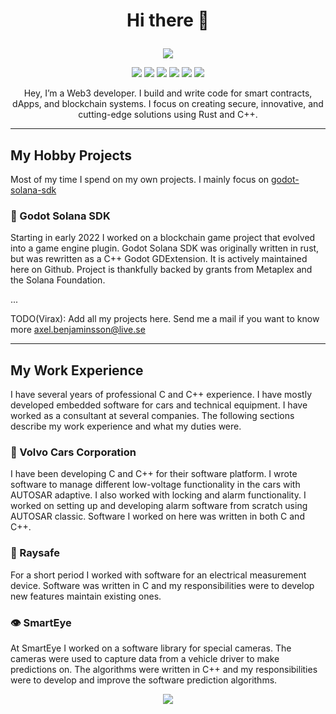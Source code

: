 <h1><p align="center">
Hi there 👋
</p>
</h1>

<!--
**Virus-Axel/Virus-Axel** is a ✨ _special_ ✨ repository because its `README.md` (this file) appears on your GitHub profile.

Here are some ideas to get you started:

- 🔭 I’m currently working on ...
- 🌱 I’m currently learning ...
- 👯 I’m looking to collaborate on ...
- 🤔 I’m looking for help with ...
- 💬 Ask me about ...
- 📫 How to reach me: ...
- 😄 Pronouns: ...
- ⚡ Fun fact: ...
-->
<p align="center">
  <img src="https://github-readme-stats.vercel.app/api?username=Virus-Axel&show_icons=true&theme=transparent" />
</p>

<p align="center"> <img src="https://img.shields.io/badge/-C++-00599C?style=flat-square&logo=c%2B%2B&logoColor=white" /> <img src="https://img.shields.io/badge/-Rust-000000?style=flat-square&logo=rust&logoColor=white" /> <img src="https://img.shields.io/badge/-AI-FF6F00?style=flat-square&logo=tensorflow&logoColor=white" /> <img src="https://img.shields.io/badge/-Solana-9945FF?style=flat-square&logo=solana&logoColor=white" /> <img src="https://img.shields.io/badge/-Security-000000?style=flat-square&logo=protonvpn&logoColor=white" /> <img src="https://img.shields.io/badge/-Gaming-8B008B?style=flat-square&logo=unity&logoColor=white" /> </p>

<p align="center">
Hey, I’m a Web3 developer. I build and write code for smart contracts, dApps, and blockchain systems. I focus on creating secure, innovative, and cutting-edge solutions using Rust and C++. 
</p>

---

## My Hobby Projects

Most of my time I spend on my own projects. I mainly focus on [godot-solana-sdk](https://github.com/Virus-Axel/godot-solana-sdk)

### 🤖 Godot Solana SDK

Starting in early 2022 I worked on a blockchain game project that evolved into a game engine plugin. Godot Solana SDK was originally written in rust, but was rewritten as a C++ Godot GDExtension. It is actively maintained here on Github. Project is thankfully backed by grants from Metaplex and the Solana Foundation.

...

TODO(Virax): Add all my projects here. Send me a mail if you want to know more [axel.benjaminsson@live.se](mailto:axel.benjaminsson@live.se)

---

## My Work Experience

I have several years of professional C and C++ experience. I have mostly developed embedded software for cars and technical equipment. I have worked as a consultant at several companies. The following sections describe my work experience and what my duties were.

### 🚗 Volvo Cars Corporation 

I have been developing C and C++ for their software platform. I wrote software to manage different low-voltage functionality in the cars with AUTOSAR adaptive. I also worked with locking and alarm functionality. I worked on setting up and developing alarm software from scratch using AUTOSAR classic. Software I worked on here was written in both C and C++.

### 🩻 Raysafe
For a short period I worked with software for an electrical measurement device. Software was written in C and my responsibilities were to develop new features maintain existing ones.

### 👁️ SmartEye 
At SmartEye I worked on a software library for special cameras. The cameras were used to capture data from a vehicle driver to make predictions on. The algorithms were written in C++ and my responsibilities were to develop and improve the software prediction algorithms.

<p align="center">
<img src="https://komarev.com/ghpvc/?username=Virus-Axel" />
</p>
